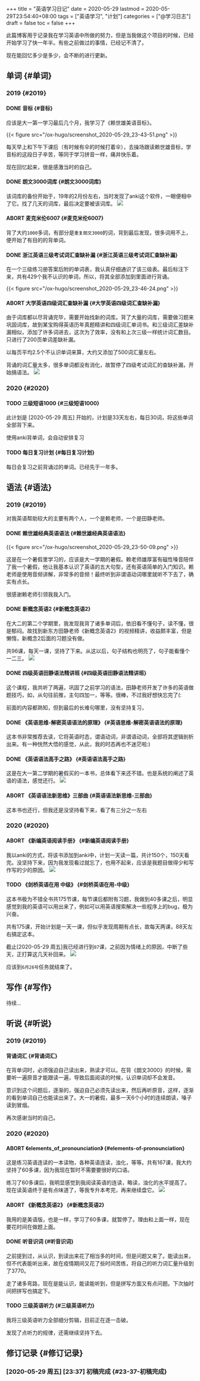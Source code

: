 +++
title = "英语学习日记"
date = 2020-05-29
lastmod = 2020-05-29T23:54:40+08:00
tags = ["英语学习", "计划"]
categories = ["@学习日志"]
draft = false
toc = false
+++

此篇博客用于记录我在学习英语中所做的努力，但是当我做这个项目的时候，已经开始学习了快一年半。有些之前做过的事情，已经记不清了。

现在能回忆多少是多少，会不断的进行更新。


## 单词 {#单词}


### 2019 {#2019}


#### <span class="org-todo done DONE">DONE</span> 音标 {#音标}

应该是大一第一学习最后几个月，我学习了《赖世雄美语音标》。

{{< figure src="/ox-hugo/screenshot_2020-05-29_23-43-51.png" >}}

每天早上和下午下课后（有时候有伞的时候打着伞），去操场跟读赖世雄音标，学音标的这段日子辛苦，等同于学习拼音一样，痛并快乐着。

现在回忆起来，很是感激当时的自己。


#### <span class="org-todo done DONE">DONE</span> 朗文3000词库 {#朗文3000词库}

该词库的备份开始于，19年的2月份左右，当时发现了anki这个软件，一眼便相中了它。找了几天的词库，最后决定要被该词库。
![](/ox-hugo/screenshot_2020-05-29_23-45-08.png)


#### <span class="org-todo done ABORT">ABORT</span> 麦克米伦6007 {#麦克米伦6007}

背了大约`1000`多词，有部分是`重复朗文3000`的词，背到最后发现，很多词用不上，便开始了有目的的背单词。


#### <span class="org-todo done DONE">DONE</span> 浙江英语三级考试词汇查缺补漏 {#浙江英语三级考试词汇查缺补漏}

在一个三级练习册答案后附的单词表，我认真仔细通识了该三级表。最后标注下来，共有429个我不认识的单词，所以，将其全部添加到里面进行背诵。

{{< figure src="/ox-hugo/screenshot_2020-05-29_23-46-24.png" >}}


#### <span class="org-todo done ABORT">ABORT</span> 大学英语四级词汇查缺补漏 {#大学英语四级词汇查缺补漏}

由于词库都以尽背诵完毕，需要开始找新的词库。背了大量的词库，需要做习题来巩固词库，故到某宝购得英语历年真题精讲和四级词汇单词书。和三级词汇差缺补漏相似，添加了许多词进去，这次为了效率，没有和上次三级一样统计词汇数目。只进行了200页单词差缺补漏。

以每页平均2.5个不认识单词来算，大约又添加了500词汇量左右。

背诵的词汇量太多，很多单词都没有消化，故暂停了四级考试词汇的查缺补漏，开始搞语法。
![](/ox-hugo/screenshot_2020-05-29_23-47-25.png)


### 2020 {#2020}


#### <span class="org-todo todo TODO">TODO</span> 三级短语1000 {#三级短语1000}

此计划是 <span class="timestamp-wrapper"><span class="timestamp">[2020-05-29 周五] </span></span> 开始的，计划是33天左右，每日30词，将这些单词全部背下来。

使用anki背单词，会自动安排复习


#### <span class="org-todo todo TODO">TODO</span> 每日复习计划 {#每日复习计划}

每日会复习之前背诵过的单词。已经先于一年多。


## 语法 {#语法}


### 2019 {#2019}

对我英语帮助较大的主要有两个人，一个是赖老师，一个是田静老师。


#### <span class="org-todo done DONE">DONE</span> 赖世雄经典英语语法 {#赖世雄经典英语语法}

{{< figure src="/ox-hugo/screenshot_2020-05-29_23-50-09.png" >}}

这是在一个暑假里学习的，应该是大一学期的暑假。赖老师雄厚富有磁性嗓音陪伴了我一个暑假，他让我基本认识了英语的五大句型，还有英语简单的入门知识。赖老师是使用音频讲解，非常多的音频！最终听到非谓语动词哪里就听不下去了，确实有点长。

很感谢赖老师引领我我入门。


#### <span class="org-todo done DONE">DONE</span> 新概念英语2 {#新概念英语2}

在大二的第二个学期里，我发现我背了诸多单词后，依旧看不懂句子，读不懂，很是郁闷。故找到新东方田静老师《新概念英语2》的视频精讲，收益颇丰富，但是懒惰，新概念2后面的习题没有做。

共96课，每天一课，坚持了下来。从这以后，句子结构也明亮了，句子能看懂个一二三。
![](/ox-hugo/screenshot_2020-05-29_23-51-05.png)


#### <span class="org-todo done DONE">DONE</span> 四级英语田静语法精讲班 {#四级英语田静语法精讲班}

这个课程，我共听了两遍，巩固了之前学习的语法，田静老师开发了许多的英语做题技巧，如，从句往前推，主句四加一，等等。很棒，不过我好想快忘完了(:

前面的内容都熟知，但到最后的长难句哪里，没有坚持复习，


#### <span class="org-todo done DONE">DONE</span> 《英语思维-解密英语语法的原理》 {#英语思维-解密英语语法的原理}

这本书非常推荐去读，它将英语时态，谓语动词，非谓语动词，全部将其逻辑剖析出来。有一种恍然大悟的感觉，从此，我的时态再也不迷茫啦:)


#### <span class="org-todo done DONE">DONE</span> 《英语语法高手之路》 {#英语语法高手之路}

这是在大一第二学期的暑假买的一本书，总体看下来还不错。也是系统的阐述了英语的语法，感觉还行。
![](/ox-hugo/screenshot_2020-05-29_23-52-24.png)


#### <span class="org-todo done ABORT">ABORT</span> 《英语语法新思维》三部曲 {#英语语法新思维-三部曲}

这本书也还行，但我还是没坚持看下来，看了有三分之一左右


### 2020 {#2020}


#### <span class="org-todo done ABORT">ABORT</span> 《新编英语阅读手册》 {#新编英语阅读手册}

我以anki的方式，将该书添加到anki中，计划一天读一篇，共计150个，150天看完。没坚持下来，因为我发现看过就忘了，也用不起来，应该是我题目做得少和写作写的少的原因。
![](/ox-hugo/screenshot_2020-05-29_23-48-19.png)


#### <span class="org-todo todo TODO">TODO</span> 《剑桥英语在用 中级》 {#剑桥英语在用-中级}

这本书极为不错全书共175节课，每节课后都附有习题，我做到40多课之后，明显感觉到我的英语可以用出来了，例如可以用英语搜索解决一些程序上的bug，极为兴奋。

共有175课，开始计划是一天一课，但似乎发现周期有点长，故每天两课，88天左右搞定这本。

截止<span class="timestamp-wrapper"><span class="timestamp">[2020-05-29 周五]</span></span>我已经进行到`87`课，之前因为情绪上的原因，中断了些天，正打算这几天补回来。
![](/ox-hugo/screenshot_2020-05-29_23-21-01.png)

应该到`6月26号`任务就结束了。


## 写作 {#写作}

待续...


## 听说 {#听说}


### 2019 {#2019}


#### 背诵词汇 {#背诵词汇}

在背单词时，必须强迫自己读出来，熟读才可以。在背《朗文3000》的时候，需要听一遍原音才能跟读一遍，导致后面阅读的时候，认识单词却不会发音。

意识到这个问题后，逐渐的，强迫自己必须先读出来，然后再听原音，这样，逐渐的看到单词自己也能读出来了。大一的暑假，最多一天6个小时的连续朗读，嗓子读到冒烟。

再次感谢当时的自己。


### 2020 {#2020}


#### <span class="org-todo done ABORT">ABORT</span> 《elements\_of\_pronounciation》 {#elements-of-pronounciation}

这是练习英语连读的一本读物，各种英语连读，浊化，等等。共有167课，我大约坚持了60多课，因为我现在暂时不需要要很好的口语。

练习了60多课后，我明显感觉到我阅读英语的连读，略读，浊化的水平提高了。现在读英语终于是有点味道了，等我专升本考完，再来继续盘它。
![](/ox-hugo/screenshot_2020-05-29_23-54-28.png)


#### <span class="org-todo done ABORT">ABORT</span> 《新概念英语2》 {#新概念英语2}

我用的是美语版，也是一样，学习了60多课，就暂停了。理由和上面一样，现在要花时间在做题上面。


#### <span class="org-todo done DONE">DONE</span> 听音识词 {#听音识词}

之前提到过，从认识，到读出来花了相当多的时间，但是问题又来了。能读出来，但不代表能听出来，故在疫情期间又花了些时间苦练，将自己的听力词汇量升级到了3770。

走了诸多弯路，现在是能认识，能读能听到，但是拼写方面又有点问题。下次抽时间把拼写也搞定下。


#### <span class="org-todo todo TODO">TODO</span> 三级英语听力 {#三级英语听力}

我将三级英语听力全部细分剪辑，目前正在逐一击破。

发现了点听力的规律，还需继续坚持下去。


## 修订记录 {#修订记录}


### <span class="timestamp-wrapper"><span class="timestamp">[2020-05-29 周五] </span></span> [23:37] 初稿完成 {#23-37-初稿完成}
